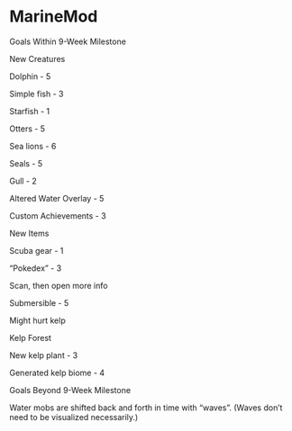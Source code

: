 MarineMod
=========

Goals Within 9-Week Milestone  

New Creatures  

Dolphin - 5  

Simple fish - 3  

Starfish - 1  

Otters - 5  

Sea lions - 6  

Seals - 5  

Gull - 2  


Altered Water Overlay - 5  


Custom Achievements  - 3  


New Items  

Scuba gear - 1 

“Pokedex” - 3  

Scan, then open more info 

Submersible - 5  

Might hurt kelp  


Kelp Forest  

New kelp plant - 3  

Generated kelp biome - 4  




Goals Beyond 9-Week Milestone  

Water mobs are shifted back and forth in time with “waves”.  (Waves don’t need to be visualized necessarily.)  


